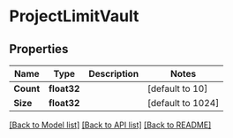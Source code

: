 # ProjectLimitVault

## Properties

Name | Type | Description | Notes
------------ | ------------- | ------------- | -------------
**Count** | **float32** |  | [default to 10]
**Size** | **float32** |  | [default to 1024]

[[Back to Model list]](../README.md#documentation-for-models) [[Back to API list]](../README.md#documentation-for-api-endpoints) [[Back to README]](../README.md)


